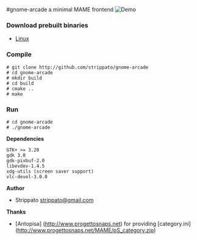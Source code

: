 #gnome-arcade
a minimal MAME frontend
![Demo](https://raw.githubusercontent.com/strippato/gnome-arcade/master/wiki/gnomearcade.gif)

### Download prebuilt binaries
- [Linux](http://software.opensuse.org/download.html?project=home%3Agallochri%3AStrippato&package=gnome-arcade)

### Compile
```
# git clone http://github.com/strippato/gnome-arcade
# cd gnome-arcade
# mkdir build
# cd build
# cmake ..
# make
```
### Run
```
# cd gnome-arcade
# ./gnome-arcade
```

**Dependencies**
```
GTK+ >= 3.20
gdk 3.0
gdk-pixbuf-2.0
libevdev-1.4.5
xdg-utils (screen saver support)
vlc-devel-3.0.0
```

**Author**
 * Strippato <strippato@gmail.com>

**Thanks**
 * [Antopisa] (http://www.progettosnaps.net) for providing [category.ini] (http://www.progettosnaps.net/MAME/pS_category.zip)


